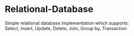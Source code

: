 # Relational-Database

Simple relational database implementation which supports:\
Select, Insert, Update, Delete, Join, Group by, Transaction
